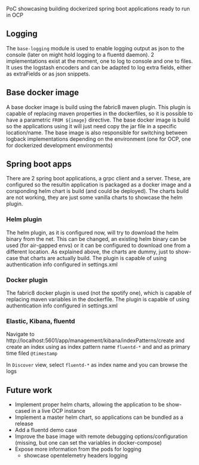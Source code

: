 PoC showcasing building dockerized spring boot applications ready to run in OCP

## Logging
The `base-logging` module is used to enable logging output as json to the console (later on might hold logging to a fluentd daemon).  2 implementations exist at the moment, one to log to console and one to files. It uses the logstash encoders and can be adapted to log extra fields, either as extraFields or as json snippets.


## Base docker image 
A base docker image is build using the fabric8 maven plugin. This plugin is capable of replacing maven properties in the dockerfiles, so it is possible to have a parametric `FROM ${image}` directive. The base docker image is build so the applications using it will just need copy the jar file in a specific location/name. The base image is also responsible for switching between logback implementations depending on the environment (one for OCP, one for dockerized development environments)

## Spring boot apps
There are 2 spring boot applications, a grpc client and a server. These, are configured so the resultin application is packaged as a docker image and a corsponding helm chart is build (and could be deployed). The charts build are not working, they are just some vanilla charts to showcase the helm plugin.

### Helm plugin
The helm plugin, as it is configured now, will try to download the helm binary from the net. This can be changed, an existing helm binary can be used (for air-gapped envs) or it can be configured to download one from a different location. As explained above, the charts are dummy, just to show-case that charts are actually build.
The plugin is capable of using authentication info configured in settings.xml

### Docker plugin
The fabric8 docker plugin is used (not the spotify one), which is capable of replacing maven variables in the dockerfile. The plugin is capable of using authentication info configured in settings.xml

### Elastic, Kibana, fluentd


Navigate to http://localhost:5601/app/management/kibana/indexPatterns/create and create an index
using as index pattern name `fluentd-*` and and as primary time filed `@timestamp`

In `Discover` view, select `fluentd-*` as index name and you can browse the logs

 

## Future work
 - Implement proper helm charts, allowing the application to be show-cased in a live OCP instance
 - Implement a master helm chart, so applications can be bundled as a release
 - Add a fluentd demo case
 - Improve the base image with remote debugging options/configuration (missing, but one can set the variables in docker-compose)
 - Expose more information from the pods for logging
    - showcase opentelemetry headers logging